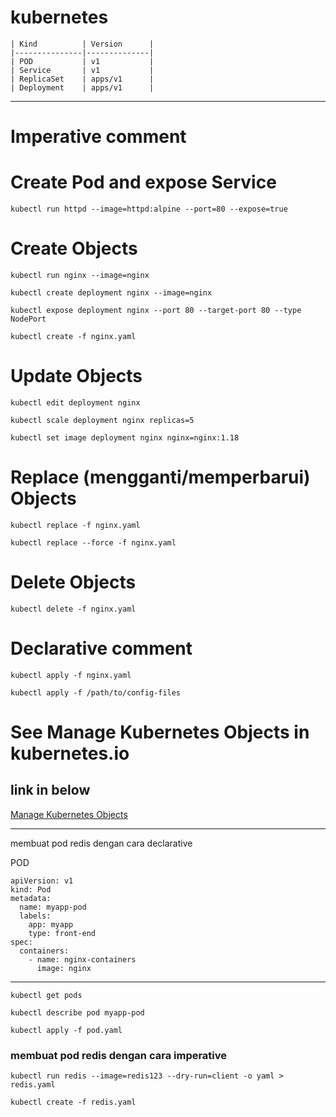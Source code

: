 # kubernetes


    | Kind          | Version      |
    |---------------|--------------|
    | POD           | v1           |
    | Service       | v1           |
    | ReplicaSet    | apps/v1      |
    | Deployment    | apps/v1      |




----------------------------------------------------------------------


# Imperative comment


# Create Pod and expose Service
```
kubectl run httpd --image=httpd:alpine --port=80 --expose=true
```

# Create Objects
```
kubectl run nginx --image=nginx

kubectl create deployment nginx --image=nginx

kubectl expose deployment nginx --port 80 --target-port 80 --type NodePort

kubectl create -f nginx.yaml
```

# Update Objects
```
kubectl edit deployment nginx

kubectl scale deployment nginx replicas=5

kubectl set image deployment nginx nginx=nginx:1.18
```

# Replace (mengganti/memperbarui) Objects
```
kubectl replace -f nginx.yaml

kubectl replace --force -f nginx.yaml
```
 
# Delete Objects
```
kubectl delete -f nginx.yaml
```



# Declarative comment
```
kubectl apply -f nginx.yaml

kubectl apply -f /path/to/config-files
```

# See Manage Kubernetes Objects in kubernetes.io 
## link in below

[Manage Kubernetes Objects](https://kubernetes.io/docs/tasks/manage-kubernetes-objects/)



----------------------------------------------------------------------
membuat pod redis dengan cara declarative

POD
```
apiVersion: v1
kind: Pod
metadata:
  name: myapp-pod
  labels:
    app: myapp
    type: front-end
spec:
  containers:
    - name: nginx-containers
      image: nginx
```

----------------------------------------------------------------------

```
kubectl get pods

kubectl describe pod myapp-pod

kubectl apply -f pod.yaml
```

### membuat pod redis dengan cara imperative
```
kubectl run redis --image=redis123 --dry-run=client -o yaml > redis.yaml

kubectl create -f redis.yaml
```
